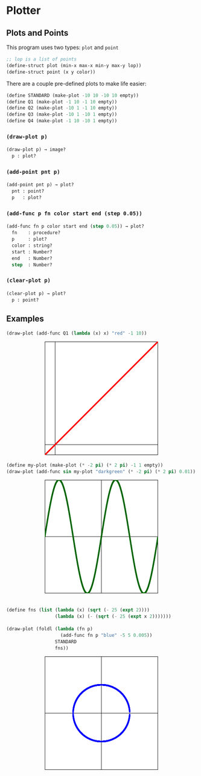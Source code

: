 # Plotter

## Plots and Points
This program uses two types: `plot` and `point`

```lisp
;; lop is a list of points
(define-struct plot (min-x max-x min-y max-y lop))
(define-struct point (x y color))
```

There are a couple pre-defined plots to make life easier:

```lisp
(define STANDARD (make-plot -10 10 -10 10 empty))
(define Q1 (make-plot -1 10 -1 10 empty))
(define Q2 (make-plot -10 1 -1 10 empty))
(define Q3 (make-plot -10 1 -10 1 empty))
(define Q4 (make-plot -1 10 -10 1 empty))
```

### `(draw-plot p)`

```lisp
(draw-plot p) → image?
  p : plot? 
```

### `(add-point pnt p)`

```lisp
(add-point pnt p) → plot?
  pnt : point?
  p   : plot? 
```

### `(add-func p fn color start end (step 0.05))`

```lisp
(add-func fn p color start end (step 0.05)) → plot?
  fn    : procedure?
  p     : plot? 
  color : string?
  start : Number?
  end   : Number?
  step  : Number? 
```

### `(clear-plot p)`

```lisp
(clear-plot p) → plot?
  p : point? 
```

## Examples

```lisp
(draw-plot (add-func Q1 (lambda (x) x) "red" -1 10))
```

<p align="center">
	<img src="./examples/3x.png" alt="(* 3 x)">
</p>

```lisp
(define my-plot (make-plot (* -2 pi) (* 2 pi) -1 1 empty))
(draw-plot (add-func sin my-plot "darkgreen" (* -2 pi) (* 2 pi) 0.01))
```

<p align="center">
	<img src="./examples/sinx.png" alt="(sin x">
</p>

```lisp

(define fns (list (lambda (x) (sqrt (- 25 (expt 2))))
                  (lambda (x) (- (sqrt (- 25 (expt x 2)))))))
                                            
(draw-plot (foldl (lambda (fn p)
                    (add-func fn p "blue" -5 5 0.005))
                  STANDARD
                  fns)) 
```

<p align="center">
	<img src="./examples/circle.png" alt="circle">
</p>
